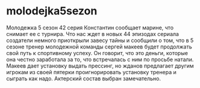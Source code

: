 # molodejka5sezon
Молодежка 5 сезон 42 серия Константин сообщает марине, что снимает ее с турнира. Что нас ждет в новых 44 эпизодах сериала создатели немного приоткрыли завесу тайны и сообщили о том, что в 5 сезоне тренер молодежной команды сергей макеев будет продолжать свой путь к спортивному успеху. Он говорит, что это деньги, которые она честно заработала за то, что встречалась с ним по просьбе натали. Макеев дает установку выдать прессинг, но жданов предлагает другим игрокам из своей пятерки проигнорировать установку тренера и сыграть как надо. Актерский состав выбран замечательно.
